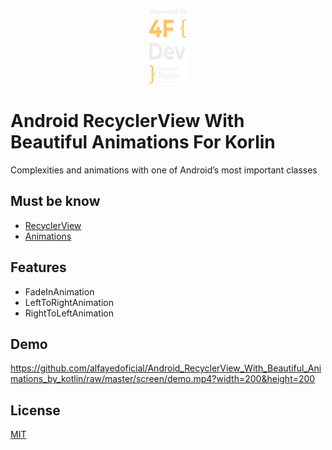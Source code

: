 <p align="center">
<img src="https://github.com/alfayedoficial/Android_RecyclerView_With_Beautiful_Animations_by_kotlin/blob/master/screen/company_logo_vertical.png"  />
</p>

# Android RecyclerView With Beautiful Animations For Korlin 

Complexities and animations with one of Android’s most important classes



## Must be know

 - [RecyclerView](https://developer.android.com/guide/topics/ui/layout/recyclerview)
 - [Animations](https://developer.android.com/training/animation/overview)


## Features

- FadeInAnimation
- LeftToRightAnimation
- RightToLeftAnimation


## Demo

https://github.com/alfayedoficial/Android_RecyclerView_With_Beautiful_Animations_by_kotlin/raw/master/screen/demo.mp4?width=200&height=200


## License

[MIT](https://choosealicense.com/licenses/mit/)

